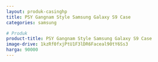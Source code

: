 ```yaml
---
layout: produk-casinghp
title: PSY Gangnam Style Samsung Galaxy S9 Case
categories: samsung

# Produk
product-title: PSY Gangnam Style Samsung Galaxy S9 Case
image-drive: 1kzRf0fxjPtU1F3lDR6Faceal90tY6Ss3
harga: 90000
---
```

